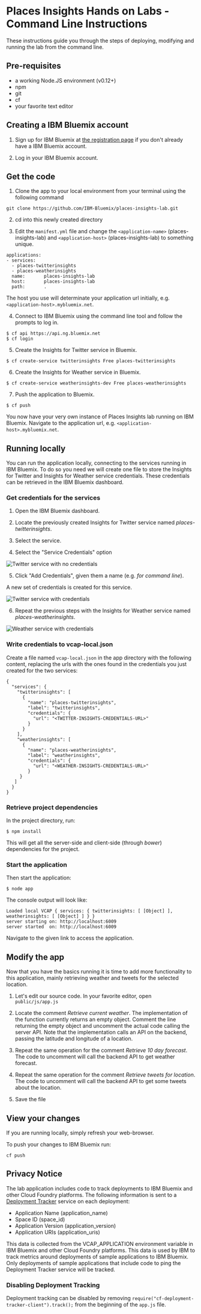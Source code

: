 # Places Insights Hands on Labs - Command Line Instructions

These instructions guide you through the steps of deploying,
modifying and running the lab from the command line.

## Pre-requisites

  * a working Node.JS environment (v0.12+)
  * npm
  * git
  * cf
  * your favorite text editor

## Creating a IBM Bluemix account

1. Sign up for IBM Bluemix at [the registration page][bluemix-signup-url] if you don't already have a IBM Bluemix account.

2. Log in your IBM Bluemix account.

## Get the code

1. Clone the app to your local environment from your terminal using the following command

```
git clone https://github.com/IBM-Bluemix/places-insights-lab.git
```

2. cd into this newly created directory

3. Edit the `manifest.yml` file and change the `<application-name>` (places-insights-lab)
and `<application-host>` (places-insights-lab) to something unique.

```
applications:
- services:
  - places-twitterinsights
  - places-weatherinsights
  name:       places-insights-lab
  host:       places-insights-lab
  path:       .
```

The host you use will determinate your application url initially, e.g. `<application-host>.mybluemix.net`.

4. Connect to IBM Bluemix using the command line tool and follow the prompts to log in.

```
$ cf api https://api.ng.bluemix.net
$ cf login
```

5. Create the Insights for Twitter service in Bluemix.

```
$ cf create-service twitterinsights Free places-twitterinsights
```

6. Create the Insights for Weather service in Bluemix.

```
$ cf create-service weatherinsights-dev Free places-weatherinsights
```

7. Push the application to Bluemix.

```
$ cf push
```

You now have your very own instance of Places Insights lab running on IBM Bluemix.
Navigate to the application url, e.g. `<application-host>.mybluemix.net`.

## Running locally

You can run the application locally, connecting to the services running in IBM Bluemix.
To do so you need we will create one file to store the Insights for Twitter and Insights for Weather service credentials.
These credentials can be retrieved in the IBM Bluemix dashboard.

### Get credentials for the services

1. Open the IBM Bluemix dashboard.

2. Locate the previously created Insights for Twitter service named *places-twitterinsights*.

3. Select the service.

4. Select the "Service Credentials" option

  ![Twitter service with no credentials](xdocs/lab/cli-twitter-nocredentials.png)

5. Click "Add Credentials", given them a name (e.g. *for command line*).

  A new set of credentials is created for this service.

  ![Twitter service with credentials](xdocs/lab/cli-twitter-credentials.png)

6. Repeat the previous steps with the Insights for Weather service named *places-weatherinsights*.

  ![Weather service with credentials](xdocs/lab/cli-weather-credentials.png)

### Write credentials to vcap-local.json

Create a file named ```vcap-local.json``` in the app directory with the following content, replacing the urls with the ones found in the credentials
you just created for the two services:

```
{
  "services": {
    "twitterinsights": [
      {
        "name": "places-twitterinsights",
        "label": "twitterinsights",
        "credentials": {
          "url": "<TWITTER-INSIGHTS-CREDENTIALS-URL>"
        }
      }
    ],
    "weatherinsights": [
      {
        "name": "places-weatherinsights",
        "label": "weatherinsights",
        "credentials": {
          "url": "<WEATHER-INSIGHTS-CREDENTIALS-URL>"
        }
     }
   ]
  }
}
```

### Retrieve project dependencies

In the project directory, run:

```
$ npm install
```

This will get all the server-side and client-side (through *bower*) dependencies for the project.

### Start the application

Then start the application:

```
$ node app
```

The console output will look like:

```
Loaded local VCAP { services: { twitterinsights: [ [Object] ], weatherinsights: [ [Object] ] } }
server starting on: http://localhost:6009
server started  on: http://localhost:6009
```

Navigate to the given link to access the application.

## Modify the app

Now that you have the basics running it is time to add more functionality to this application,
mainly retrieving weather and tweets for the selected location.

1. Let's edit our source code. In your favorite editor, open `public/js/app.js`

2. Locate the comment *Retrieve current weather*. The implementation of the function currently returns an empty object. Comment the line returning the empty object and uncomment the actual code calling the server API. Note that the implementation calls an API on the backend, passing the latitude and longitude of a location.

3. Repeat the same operation for the comment *Retrieve 10 day forecast*. The code to uncomment will call the backend API to get weather forecast.

4. Repeat the same operation for the comment *Retrieve tweets for location*. The code to uncomment will call the backend API to get some tweets about the location.
  
5. Save the file

## View your changes

If you are running locally, simply refresh your web-browser.

To push your changes to IBM Bluemix run:

```
cf push
```

## Privacy Notice
The lab application includes code to track deployments to IBM Bluemix and other Cloud Foundry platforms. The following information is sent to a [Deployment Tracker](https://github.com/IBM-Bluemix/cf-deployment-tracker-service) service on each deployment:

* Application Name (application_name)
* Space ID (space_id)
* Application Version (application_version)
* Application URIs (application_uris)

This data is collected from the VCAP_APPLICATION environment variable in IBM Bluemix and other Cloud Foundry platforms. This data is used by IBM to track metrics around deployments of sample applications to IBM Bluemix. Only deployments of sample applications that include code to ping the Deployment Tracker service will be tracked.

### Disabling Deployment Tracking

Deployment tracking can be disabled by removing `require("cf-deployment-tracker-client").track();` from the beginning of the `app.js` file.

[bluemix-signup-url]: https://console.ng.bluemix.net/registration/
[insights-twitter-url]: https://console.ng.bluemix.net/catalog/ibm-insights-for-twitter/
[insights-weather-url]: https://console.ng.bluemix.net/catalog/ibm-insights-for-weather/
[bluemix-console-url]: https://console.ng.bluemix.net/
